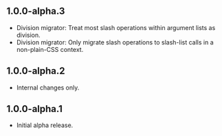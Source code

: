 ## 1.0.0-alpha.3

* Division migrator: Treat most slash operations within argument lists as
  division.
* Division migrator: Only migrate slash operations to slash-list calls in a
  non-plain-CSS context.

## 1.0.0-alpha.2

* Internal changes only.

## 1.0.0-alpha.1

* Initial alpha release.

